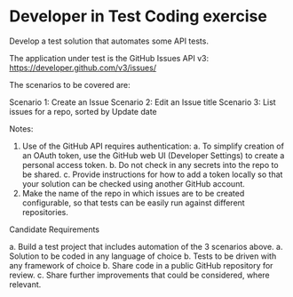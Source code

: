 # Developer in Test Coding exercise

Develop a test solution that automates some API tests.

The application under test is the GitHub Issues API v3: https://developer.github.com/v3/issues/

The scenarios to be covered are:

Scenario 1: Create an Issue
Scenario 2: Edit an Issue title
Scenario 3: List issues for a repo, sorted by Update date

Notes:
1.	Use of the GitHub API requires authentication:
a.	To simplify creation of an OAuth token, use the GitHub web UI (Developer Settings) to create a personal access token.
b.	Do not check in any secrets into the repo to be shared.
c.	Provide instructions for how to add a token locally so that your solution can be checked using another GitHub account.
2.	Make the name of the repo in which issues are to be created configurable, so that tests can be easily run against different repositories.

Candidate Requirements

a.	Build a test project that includes automation of the 3 scenarios above.
a.	Solution to be coded in any language of choice
b.	Tests to be driven with any framework of choice
b.	Share code in a public GitHub repository for review.
c.	Share further improvements that could be considered, where relevant.